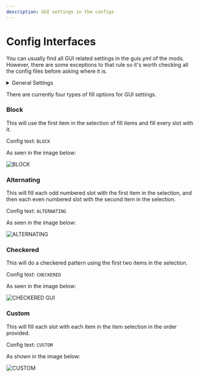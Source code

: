 ```yaml
---
description: GUI settings in the configs
---
```


# Config Interfaces

You can usually find all GUI related settings in the guis.yml of the mods. However, there are some exceptions to that rule so it's worth checking all the config files before asking where it is.

<details>

<summary>General Settings</summary>

Every GUI comes with the same general settings.&#x20;

<pre class="language-yaml"><code class="lang-yaml">gui-settings:
<strong>  title: 'EnvyBattleTower'
</strong>  height: 3
  fill-type: 'BLOCK'
  filler-items:
    one:
      enabled: true
      type: 'minecraft:black_stained_glass_pane'
      amount: '1'
      name: ' '
      flags: []
      lore: []
      enchants: {}
      nbt: {}
</code></pre>

The title section of the GUI settings is what defines the text at the top of the inventory.

The height is the number of rows the GUI has.

The fill-type is how the background items are defined. You can find further information on that in the sections below.

</details>

There are currently four types of fill options for GUI settings.

### **Block**

This will use the first item in the selection of fill items and fill every slot with it.

Config text: `BLOCK`

As seen in the image below:

![BLOCK](https://i.gyazo.com/806eb0c103a849ac41a4730edda827fd.png)

### Alternating

This will fill each odd numbered slot with the first item in the selection, and then each even numbered slot with the second item in the selection.

Config text: `ALTERNATING`

As seen in the image below:

![ALTERNATING](https://i.gyazo.com/64a557a3167bccf722ff40d79c22273f.png)

### Checkered

This will do a checkered pattern using the first two items in the selection.

Config text: `CHECKERED`

As seen in the image below:

![CHECKERED GUI](https://i.gyazo.com/89733f186be5d2d2a1c516321ed2fbb3.png)

### Custom

This will fill each slot with each item in the item selection in the order provided.

Config text: `CUSTOM`

As shown in the image below:

![CUSTOM](https://i.gyazo.com/9812ffa1759112a0a60c3fa658280c56.png)
